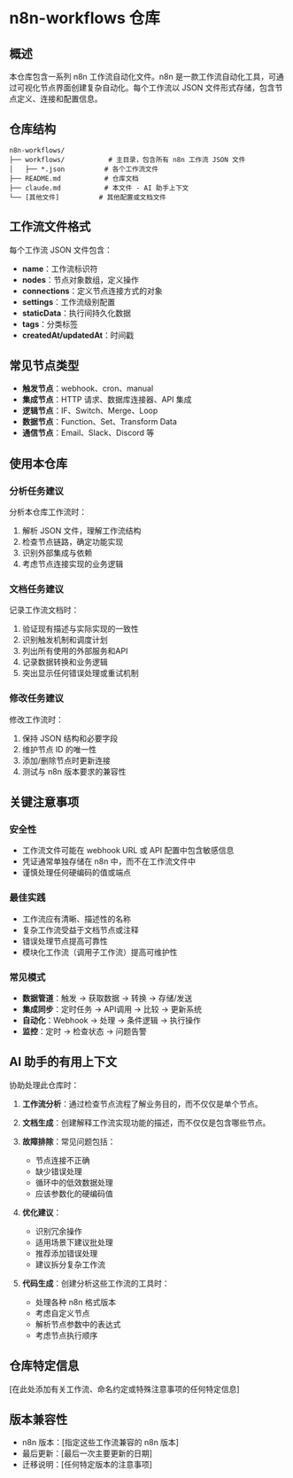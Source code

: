 # n8n-workflows 仓库

## 概述
本仓库包含一系列 n8n 工作流自动化文件。n8n 是一款工作流自动化工具，可通过可视化节点界面创建复杂自动化。每个工作流以 JSON 文件形式存储，包含节点定义、连接和配置信息。

## 仓库结构
```
n8n-workflows/
├── workflows/           # 主目录，包含所有 n8n 工作流 JSON 文件
│   ├── *.json          # 各个工作流文件
├── README.md           # 仓库文档
├── claude.md           # 本文件 - AI 助手上下文
└── [其他文件]          # 其他配置或文档文件
```

## 工作流文件格式
每个工作流 JSON 文件包含：
- **name**：工作流标识符
- **nodes**：节点对象数组，定义操作
- **connections**：定义节点连接方式的对象
- **settings**：工作流级别配置
- **staticData**：执行间持久化数据
- **tags**：分类标签
- **createdAt/updatedAt**：时间戳

## 常见节点类型
- **触发节点**：webhook、cron、manual
- **集成节点**：HTTP 请求、数据库连接器、API 集成
- **逻辑节点**：IF、Switch、Merge、Loop
- **数据节点**：Function、Set、Transform Data
- **通信节点**：Email、Slack、Discord 等

## 使用本仓库

### 分析任务建议
分析本仓库工作流时：
1. 解析 JSON 文件，理解工作流结构
2. 检查节点链路，确定功能实现
3. 识别外部集成与依赖
4. 考虑节点连接实现的业务逻辑

### 文档任务建议
记录工作流文档时：
1. 验证现有描述与实际实现的一致性
2. 识别触发机制和调度计划
3. 列出所有使用的外部服务和API
4. 记录数据转换和业务逻辑
5. 突出显示任何错误处理或重试机制

### 修改任务建议
修改工作流时：
1. 保持 JSON 结构和必要字段
2. 维护节点 ID 的唯一性
3. 添加/删除节点时更新连接
4. 测试与 n8n 版本要求的兼容性

## 关键注意事项

### 安全性
- 工作流文件可能在 webhook URL 或 API 配置中包含敏感信息
- 凭证通常单独存储在 n8n 中，而不在工作流文件中
- 谨慎处理任何硬编码的值或端点

### 最佳实践
- 工作流应有清晰、描述性的名称
- 复杂工作流受益于文档节点或注释
- 错误处理节点提高可靠性
- 模块化工作流（调用子工作流）提高可维护性

### 常见模式
- **数据管道**：触发 → 获取数据 → 转换 → 存储/发送
- **集成同步**：定时任务 → API调用 → 比较 → 更新系统
- **自动化**：Webhook → 处理 → 条件逻辑 → 执行操作
- **监控**：定时 → 检查状态 → 问题告警

## AI 助手的有用上下文

协助处理此仓库时：

1. **工作流分析**：通过检查节点流程了解业务目的，而不仅仅是单个节点。

2. **文档生成**：创建解释工作流实现功能的描述，而不仅仅是包含哪些节点。

3. **故障排除**：常见问题包括：
   - 节点连接不正确
   - 缺少错误处理
   - 循环中的低效数据处理
   - 应该参数化的硬编码值

4. **优化建议**：
   - 识别冗余操作
   - 适用场景下建议批处理
   - 推荐添加错误处理
   - 建议拆分复杂工作流

5. **代码生成**：创建分析这些工作流的工具时：
   - 处理各种 n8n 格式版本
   - 考虑自定义节点
   - 解析节点参数中的表达式
   - 考虑节点执行顺序

## 仓库特定信息
[在此处添加有关工作流、命名约定或特殊注意事项的任何特定信息]

## 版本兼容性
- n8n 版本：[指定这些工作流兼容的 n8n 版本]
- 最后更新：[最后一次主要更新的日期]
- 迁移说明：[任何特定版本的注意事项]
